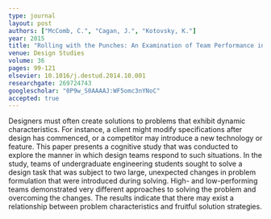 ```yaml
---
type: journal
layout: post
authors: ["McComb, C.", "Cagan, J.", "Kotovsky, K."]
year: 2015
title: "Rolling with the Punches: An Examination of Team Performance in a Design Task Subject to Drastic Changes"
venue: Design Studies
volume: 36
pages: 99-121
elsevier: 10.1016/j.destud.2014.10.001
researchgate: 269724743
googlescholar: "0P9w_S0AAAAJ:WF5omc3nYNoC"
accepted: true
---
```

Designers must often create solutions to problems that exhibit dynamic characteristics. For instance, a client might modify specifications after design has commenced, or a competitor may introduce a new technology or feature. This paper presents a cognitive study that was conducted to explore the manner in which design teams respond to such situations. In the study, teams of undergraduate engineering students sought to solve a design task that was subject to two large, unexpected changes in problem formulation that were introduced during solving. High- and low-performing teams demonstrated very different approaches to solving the problem and overcoming the changes. The results indicate that there may exist a relationship between problem characteristics and fruitful solution strategies.
